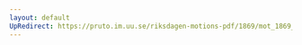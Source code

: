 ```yaml
---
layout: default
UpRedirect: https://pruto.im.uu.se/riksdagen-motions-pdf/1869/mot_1869__ak__246/mot_1869__ak__246-002.pdf
---
```

